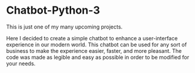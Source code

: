 # Chatbot-Python-3
 This is just one of my many upcoming projects.

Here I decided to create a simple chatbot to enhance a user-interface experience in our modern world. This chatbot can be used for any sort of business to make the experience easier, faster, and more pleasant. The code was made as legible and easy as possible in order to be modified for your needs.
